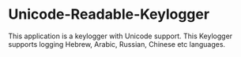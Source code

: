 # Unicode-Readable-Keylogger
This application is a keylogger with Unicode support. This Keylogger supports logging Hebrew, Arabic, Russian, Chinese etc languages.

